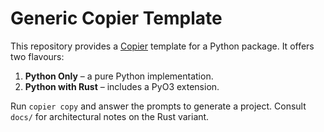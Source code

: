 # Generic Copier Template

This repository provides a [Copier](https://copier.readthedocs.io/) template for a Python package.
It offers two flavours:

1. **Python Only** – a pure Python implementation.
2. **Python with Rust** – includes a PyO3 extension.

Run `copier copy` and answer the prompts to generate a project.
Consult `docs/` for architectural notes on the Rust variant.
